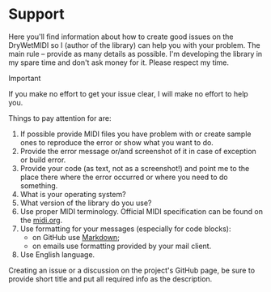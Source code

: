 ﻿---
uid: a_support
---

# Support

Here you'll find information about how to create good issues on the DryWetMIDI so I (author of the library) can help you with your problem. The main rule – provide as many details as possible. I'm developing the library in my spare time and don't ask money for it. Please respect my time.

> [!IMPORTANT]
> If you make no effort to get your issue clear, I will make no effort to help you.

Things to pay attention for are:

1. If possible provide MIDI files you have problem with or create sample ones to reproduce the error or show what you want to do.
2. Provide the error message or/and screenshot of it in case of exception or build error.
3. Provide your code (as text, not as a screenshot!) and point me to the place there where the error occurred or where you need to do something.
4. What is your operating system?
5. What version of the library do you use?
6. Use proper MIDI terminology. Official MIDI specification can be found on the [midi.org](https://midi.org/midi-1-0-detailed-specification).
7. Use formatting for your messages (especially for code blocks):  
    * on GitHub use [Markdown](https://docs.github.com/en/get-started/writing-on-github/getting-started-with-writing-and-formatting-on-github/basic-writing-and-formatting-syntax);
    * on emails use formatting provided by your mail client.
8. Use English language.

Creating an issue or a discussion on the project's GitHub page, be sure to provide short title and put all required info as the description.